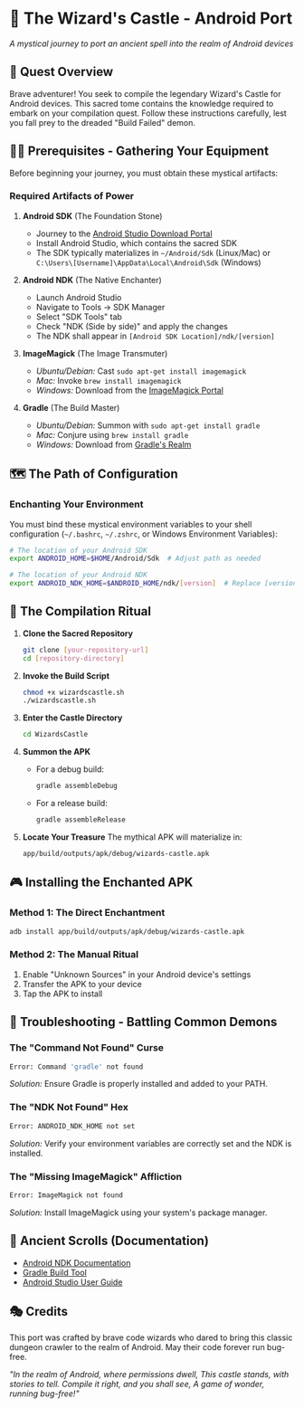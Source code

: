 # 🏰 The Wizard's Castle - Android Port

*A mystical journey to port an ancient spell into the realm of Android devices*

## 📜 Quest Overview

Brave adventurer! You seek to compile the legendary Wizard's Castle for Android devices. This sacred tome contains the knowledge required to embark on your compilation quest. Follow these instructions carefully, lest you fall prey to the dreaded "Build Failed" demon.

## 🧙‍♂️ Prerequisites - Gathering Your Equipment

Before beginning your journey, you must obtain these mystical artifacts:

### Required Artifacts of Power

1. **Android SDK** (The Foundation Stone)
   - Journey to the [Android Studio Download Portal](https://developer.android.com/studio)
   - Install Android Studio, which contains the sacred SDK
   - The SDK typically materializes in `~/Android/Sdk` (Linux/Mac) or `C:\Users\[Username]\AppData\Local\Android\Sdk` (Windows)

2. **Android NDK** (The Native Enchanter)
   - Launch Android Studio
   - Navigate to Tools → SDK Manager
   - Select "SDK Tools" tab
   - Check "NDK (Side by side)" and apply the changes
   - The NDK shall appear in `[Android SDK Location]/ndk/[version]`

3. **ImageMagick** (The Image Transmuter)
   - *Ubuntu/Debian:* Cast `sudo apt-get install imagemagick`
   - *Mac:* Invoke `brew install imagemagick`
   - *Windows:* Download from the [ImageMagick Portal](https://imagemagick.org/script/download.php)

4. **Gradle** (The Build Master)
   - *Ubuntu/Debian:* Summon with `sudo apt-get install gradle`
   - *Mac:* Conjure using `brew install gradle`
   - *Windows:* Download from [Gradle's Realm](https://gradle.org/install/)

## 🗺️ The Path of Configuration

### Enchanting Your Environment

You must bind these mystical environment variables to your shell configuration (`~/.bashrc`, `~/.zshrc`, or Windows Environment Variables):

```bash
# The location of your Android SDK
export ANDROID_HOME=$HOME/Android/Sdk  # Adjust path as needed

# The location of your Android NDK
export ANDROID_NDK_HOME=$ANDROID_HOME/ndk/[version]  # Replace [version] with your NDK version
```

## 🎯 The Compilation Ritual

1. **Clone the Sacred Repository**
   ```bash
   git clone [your-repository-url]
   cd [repository-directory]
   ```

2. **Invoke the Build Script**
   ```bash
   chmod +x wizardscastle.sh
   ./wizardscastle.sh
   ```

3. **Enter the Castle Directory**
   ```bash
   cd WizardsCastle
   ```

4. **Summon the APK**
   - For a debug build:
     ```bash
     gradle assembleDebug
     ```
   - For a release build:
     ```bash
     gradle assembleRelease
     ```

5. **Locate Your Treasure**
   The mythical APK will materialize in:
   ```
   app/build/outputs/apk/debug/wizards-castle.apk
   ```

## 🎮 Installing the Enchanted APK

### Method 1: The Direct Enchantment
```bash
adb install app/build/outputs/apk/debug/wizards-castle.apk
```

### Method 2: The Manual Ritual
1. Enable "Unknown Sources" in your Android device's settings
2. Transfer the APK to your device
3. Tap the APK to install

## 🐉 Troubleshooting - Battling Common Demons

### The "Command Not Found" Curse
```bash
Error: Command 'gradle' not found
```
*Solution:* Ensure Gradle is properly installed and added to your PATH.

### The "NDK Not Found" Hex
```bash
Error: ANDROID_NDK_HOME not set
```
*Solution:* Verify your environment variables are correctly set and the NDK is installed.

### The "Missing ImageMagick" Affliction
```bash
Error: ImageMagick not found
```
*Solution:* Install ImageMagick using your system's package manager.

## 📜 Ancient Scrolls (Documentation)

- [Android NDK Documentation](https://developer.android.com/ndk/guides)
- [Gradle Build Tool](https://gradle.org/documentation/)
- [Android Studio User Guide](https://developer.android.com/studio/intro)

## 🎭 Credits

This port was crafted by brave code wizards who dared to bring this classic dungeon crawler to the realm of Android. May their code forever run bug-free.

*"In the realm of Android, where permissions dwell,
This castle stands, with stories to tell.
Compile it right, and you shall see,
A game of wonder, running bug-free!"*


